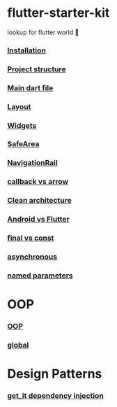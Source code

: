 # flutter-starter-kit
lookup for flutter world 🍃

### [Installation](https://github.com/KidPudel/flutter-starter-kit/blob/main/installation.md)
### [Project structure](https://github.com/KidPudel/flutter-starter-kit/blob/main/project_structure.md)
### [Main dart file](https://github.com/KidPudel/flutter-starter-kit/blob/main/main.dart)
### [Layout](https://github.com/KidPudel/flutter-starter-kit/blob/main/layout.md)
### [Widgets](https://github.com/KidPudel/flutter-starter-kit/blob/main/widget.md)
### [SafeArea](https://github.com/KidPudel/flutter-starter-kit/blob/main/safe_area.md)
### [NavigationRail](https://github.com/KidPudel/flutter-starter-kit/blob/main/navigation_rail.md)
### [callback vs arrow](https://github.com/KidPudel/flutter-starter-kit/blob/main/callback_vs_arrow.md)
### [Clean architecture](https://github.com/KidPudel/flutter-starter-kit/blob/main/clean_architecture.md)
### [Android vs Flutter](https://github.com/KidPudel/flutter-starter-kit/blob/main/concepts-android-vs-flutter.md)
### [final vs const](https://github.com/KidPudel/flutter-starter-kit/blob/main/final_vs_const.md)
### [asynchronous](https://github.com/KidPudel/flutter-starter-kit/blob/main/async.md)
### [named parameters](https://github.com/KidPudel/flutter-starter-kit/blob/main/named_parameters.md)
# OOP
### [OOP](https://github.com/KidPudel/flutter-starter-kit/blob/main/oop.md)
### [global](https://github.com/KidPudel/flutter-starter-kit/blob/main/global.md)
# Design Patterns
### [get_it dependency injection](https://github.com/KidPudel/flutter-starter-kit/blob/main/get_it.md)





